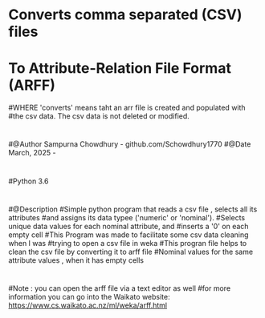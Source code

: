 # Converts comma separated (CSV) files 
# To Attribute-Relation File Format (ARFF)
#WHERE 'converts' means taht an arr file is created and populated with 
#the csv data. The csv data is not deleted or modified.
#
#@Author Sampurna Chowdhury - github.com/Schowdhury1770
#@Date March, 2025 -  
#
#Python 3.6
#
#@Description
#Simple python program that reads a csv file , selects all its attributes 
#and assigns its data typee ('numeric' or 'nominal').
#Selects unique data values for each nominal attribute, and
#inserts a '0' on each empty cell
#This Program was made to facilitate some csv data cleaning when I was 
#trying to open a csv file in weka 
#This progran file helps to clean the csv file by converting it to arff file 
#Nominal values for the same attribute values , when it has empty cells 
#
#Note : you can open the arff file via  a text editor as well 
#for more information you can go into the Waikato website: https://www.cs.waikato.ac.nz/ml/weka/arff.html 
